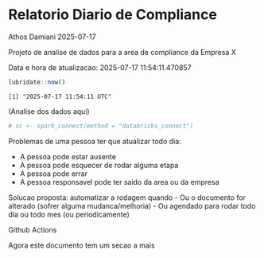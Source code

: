 # Relatorio Diario de Compliance
Athos Damiani
2025-07-17

Projeto de analise de dados para a area de compliance da Empresa X

Data e hora de atualizacao: 2025-07-17 11:54:11.470857

``` r
lubridate::now()
```

    [1] "2025-07-17 11:54:11 UTC"

(Analise dos dados aqui)

``` r
# sc <- spark_connect(method = "databricks_connect")
```

Problemas de uma pessoa ter que atualizar todo dia:

-   A pessoa pode estar ausente
-   A pessoa pode esquecer de rodar alguma etapa
-   A pessoa pode errar
-   A pessoa responsavel pode ter saido da area ou da empresa

Solucao proposta: automatizar a rodagem quando - Ou o documento for
alterado (sofrer alguma mudanca/melhoria) - Ou agendado para rodar todo
dia ou todo mes (ou periodicamente)

Github Actions

Agora este documento tem um secao a mais
